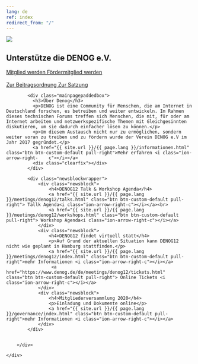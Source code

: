 ```yaml
---
lang: de
ref: index
redirect_from: "/"
---
```

<div id="mainpage">
    <div class="pagecontentblock">
        <div class="mainpagebox mainpageboxlarge">
            <div>
                <div class="container">
                    <div class="row">
                        <div class="col-sm-6">
                             <a href="{{ site.url }}/{{ page.lang }}/meetings/denog12/index.html" class="btn btn-custom-default pull-right"><img src="{{ site.url }}/images/denog12-virtual.png" id="mainpagelogo" /></a>
                        </div>
                        <div class="col-sm-6">
                        <h2 class="mainpageboxheadline">Unterstütze die DENOG e.V.</h2>
                        <p><a href="/files/verein/DENOG_Antrag_Mitgliedschaft_v18_SEPA_20181002.pdf" class="btn btn-custom-default">Mitglied werden <i class="ion-arrow-right-c"></i></a> <a href="/files/verein/DENOG_Antrag_Foerdermitgliedschaft_v18_20181002.pdf" class="btn btn-custom-default">Fördermitglied werden <i class="ion-arrow-right-c"></i></a><br /> <br />
                        <a href="/files/verein/20171124-DENOG_Beitragsordnung.pdf" class="btn btn-custom-default">Zur Beitragsordnung <i class="ion-arrow-right-c"></i></a> <a href="/files/verein/20171124-DENOG_Satzung.pdf" class="btn btn-custom-default">Zur Satzung <i class="ion-arrow-right-c"></i></a></p>
                        </div>
                    </div>
                </div>
            </div>
        </div>
        <div class="container">


            <div class="mainpagepaddedbox">
              <h3>Über Denog</h3>
              <p>DENOG ist eine Community für Menschen, die am Internet in Deutschland forschen, es betreiben und weiter entwickeln. Im Rahmen dieses technischen Forums treffen sich Menschen, die mit, für oder am Internet arbeiten und netzwerkspezifische Themen mit Gleichgesinnten diskutieren, um sie dadurch einfacher lösen zu können.</p>
              <p>Um diesem Austausch nicht nur zu ermöglichen, sondern weiter voran zu treiben und zu fördern wurde der Verein DENOG e.V im Jahr 2017 gegründet.</p>
              <a href="{{ site.url }}/{{ page.lang }}/informationen.html" class="btn btn-custom-default pull-right">Mehr erfahren <i class="ion-arrow-right-    c"></i></a>
              <div class="clearfix"></div>
            </div>

            <div class="newsblockwrapper">
                <div class="newsblock">
                    <h4>DENOG12 Talk & Workshop Agenda</h4>
                    <a href="{{ site.url }}/{{ page.lang }}/meetings/denog12/talks.html" class="btn btn-custom-default pull-right"> Tallk Agenda<i class="ion-arrow-right-c"></i></a><br>
                    <a href="{{ site.url }}/{{ page.lang }}/meetings/denog12/workshops.html" class="btn btn-custom-default pull-right"> Workshop Agenda<i class="ion-arrow-right-c"></i></a>
                </div>
                <div class="newsblock">
                    <h4>DENOG12 findet virtuell statt</h4>
                    <p>Auf Grund der aktuellen Situation kann DENOG12 nicht wie geplant in Hamburg stattfinden.</p>
                    <a href="{{ site.url }}/{{ page.lang }}/meetings/denog12/index.html" class="btn btn-custom-default pull-right">mehr Informationen <i class="ion-arrow-right-c"></i></a>
                     <a href="https://www.denog.de/de/meetings/denog12/tickets.html" class="btn btn-custom-default pull-right"> Online Tickets <i class="ion-arrow-right-c"></i></a>
                </div>
                <div class="newsblock">
                    <h4>Mitgliederversammlung 2020</h4>
                    <p>Einladung und Dokumente online</p>
                    <a href="{{ site.url }}/{{ page.lang }}/governance/index.html" class="btn btn-custom-default pull-right">mehr Informationen <i class="ion-arrow-right-c"></i></a>
                </div>
            </div>


        </div>

    </div>
</div>
